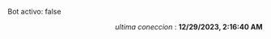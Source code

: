 <p>Bot activo: false</p>
<p align="right"><i>ultima coneccion</i> : <b>12/29/2023, 2:16:40 AM</b></p>

